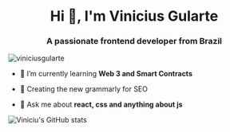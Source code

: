 <h1 align="center">Hi 👋, I'm Vinicius Gularte</h1>
<h3 align="center">A passionate frontend developer from Brazil</h3>

<p align="left"> <img src="https://komarev.com/ghpvc/?username=viniciusgularte&label=Profile%20views&color=0e75b6&style=flat" alt="viniciusgularte" /> </p>



- 🌱 I’m currently learning **Web 3 and Smart Contracts**

- 📝 Creating the new grammarly for SEO

- 💬 Ask me about **react, css and anything about js**


![Viniciu's GitHub stats](https://github-readme-stats.vercel.app/api?username=viniciusgularte&show_icons=true&theme=radical)
